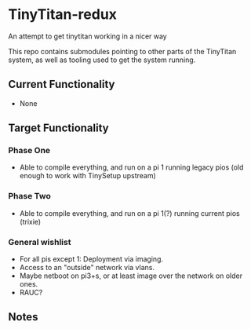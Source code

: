 # TinyTitan-redux
An attempt to get tinytitan working in a nicer way

This repo contains submodules pointing to other parts of the TinyTitan system, as well as tooling used to get the system running.
 
## Current Functionality
- None

## Target Functionality
### Phase One
- Able to compile everything, and run on a pi 1 running legacy pios (old enough to work with TinySetup upstream)

### Phase Two
- Able to compile everything, and run on a pi 1(?) running current pios (trixie)

### General wishlist
- For all pis except 1: Deployment via imaging.
- Access to an "outside" network via vlans.
- Maybe netboot on pi3+s, or at least image over the network on older ones.
- RAUC?

## Notes